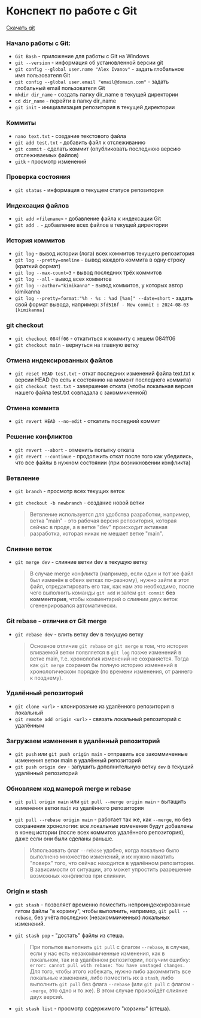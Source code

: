 # Конспект по работе с Git

[Скачать git](https://git-scm.com/)

### Начало работы с Git:

-   `Git Bash` - приложение для работы с Git на Windows
-   `git --version` - информация об установленной версии git
-   `git config --global user.name "Alex Ivanov"` - задать глобальное имя пользователя Git
-   `git config --global user.email "email@domain.com"` - задать глобальный email пользователя Git
-   `mkdir dir_name` - создать папку dir_name в текущей директории
-   `cd dir_name` - перейти в папку dir_name
-   `git init` - инициализация репозитория в текущей директории

### Коммиты

-   `nano text.txt` - создание текстового файла
-   `git add test.txt` - добавить файл к отслеживанию
-   `git commit` - сделать коммит (опубликовать последнюю версию отслеживаемых файлов)
-   `gitk` - просмотр изменений

### Проверка состояния

-   `git status` - информация о текущем статусе репозитория

### Индексация файлов

-   `git add <filename>` - добавление файла к индексации Git
-   `git add .` - добавление всех файлов в текущей директории

### История коммитов

-   `git log` - вывод истории (лога) всех коммитов текущего репозитория
-   `git log --pretty=oneline` - вывод каждого коммита в одну строку (краткий формат)
-   `git log --max-count=3` - вывод последних трёх коммитов
-   `git log --all` - вывод всех коммитов
-   `git log --author="kimikanna"` - вывод коммитов, у которых автор kimikanna
-   `git log --pretty=format:"%h - %s : %ad [%an]" --date=short` - задать свой формат вывода, например: `3fd516f - New commit : 2024-08-03 [kimikanna]`

### git checkout

-   `git checkout 084ff06` - откатиться к коммиту с хешем 084ff06
-   `git checkout main` - вернуться на главную ветку

### Отмена индексированных файлов

-   `git reset HEAD test.txt` - откат последних изменений файла text.txt к версии HEAD (то есть к состоянию на момент последнего коммита)
-   `git checkout test.txt` - завершение отката (чтобы локальная версия нашего файла test.txt совпадала с закоммиченной)

### Отмена коммита

-   `git revert HEAD --no-edit` - откатить последний коммит

### Решение конфликтов

-   `git revert --abort` - отменить попытку отката
-   `git revert --continue` - продолжить откат после того как убедились, что все файлы в нужном состоянии (при возникновении конфликта)

### Ветвление

-   `git branch` - просмотр всех текущих веток
-   `git checkout -b newbranch` - создание новой ветки

    > Ветвление используется для удобства разработки, например, ветка "main" - это рабочая версия репозитория, которая сейчас в проде, а в ветке "dev" происходит активная разработка, которая никак не мешает ветке "main".

### Слияние веток

-   `git merge dev` - слияние ветки dev в текущую ветку

    > В случае merge конфликта (например, если один и тот же файл был изменён в обеих ветках по-разному), нужно зайти в этот файл, отредактировать его так, как нам это необходимо, после чего выполнить команды `git add` и затем `git commit` **без комментария**, чтобы комментарий о слиянии двух веток сгененрировался автоматически.

### Git rebase - отличия от Git merge

-   `git rebase dev` - влить ветку dev в текущую ветку

    > Основное отличие `git rebase` от `git merge` в том, что история вливаемой ветки появляется в `git log` позже изменений в ветке main, т.е. хронология изменений не сохраняется. Тогда как `git merge` сохранил бы полную историю изменений в хронологическом порядке (по времени изменения, от раннего к позднему).

### Удалённый репозиторий

-   `git clone <url>` - клонирование из удалённого репозитория в локальный
-   `git remote add origin <url>` - связать локальный репозиторий с удалённым

### Загружаем изменения в удалённый репозиторий

-   `git push` или `git push origin main` - отправить все закоммиченные изменения ветки main в удалённый репозиторий
-   `git push origin dev` - запушить дополнительную ветку `dev` в текущий удалённый репозиторий

### Обновляем код манерой merge и rebase

-   `git pull origin main` или `git pull --merge origin main` - вытащить изменения ветки `main` из удалённого репозитория
-   `git pull --rebase origin main` - работает так же, как `--merge`, но без сохранения хронологии: все локальные изменения будут добавлены в конец истории (после всех коммитов удалённого репозитория), даже если они были сделаны раньше.

    > Изпользовать флаг `--rebase` удобно, когда локально было выполнено множество изменений, и их нужно накатить "поверх" того, что сейчас находится в удалённом репозитории. В зависимости от ситуации, это может упростить разрешение возможных конфликтов при слиянии.

### Origin и stash

-   `git stash` - позволяет временно поместить непроиндексированные гитом файлы "в корзину", чтобы выполнить, например, `git pull --rebase`, без учёта последних (незакоммиченных) локальных изменений.
-   `git stash pop` - "достать" файлы из стеша.

    > При попытке выполнить `git pull` с флагом `--rebase`, в случае, если у нас есть незакоммиченные изменения, как в локальном, так и в удалённом репозитории, получим ошибку: `error: cannot pull with rebase: You have unstaged changes.` Для того, чтобы этого избежать, нужно либо закоммитить все локальные изменения, либо поместить их в `stash`, либо выполнить `git pull` без флага `--rebase` (или `git pull` с флагом `--merge`, это одно и то же). В этом случае произойдёт слияние двух версий.

-   `git stash list` - просмотр содержимого "корзины" (стеша).
